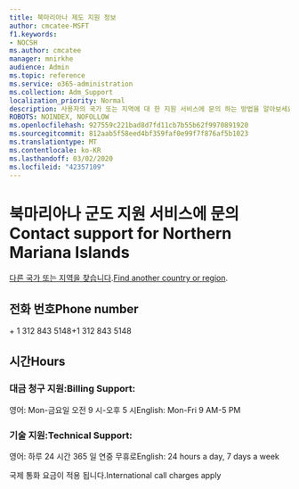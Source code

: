 ```yaml
---
title: 북마리아나 제도 지원 정보
author: cmcatee-MSFT
f1.keywords:
- NOCSH
ms.author: cmcatee
manager: mnirkhe
audience: Admin
ms.topic: reference
ms.service: o365-administration
ms.collection: Adm_Support
localization_priority: Normal
description: 사용자의 국가 또는 지역에 대 한 지원 서비스에 문의 하는 방법을 알아보세요.
ROBOTS: NOINDEX, NOFOLLOW
ms.openlocfilehash: 927559c221bad8d7fd11cb7b55b62f9970891920
ms.sourcegitcommit: 812aab5f58eed4bf359faf0e99f7f876af5b1023
ms.translationtype: MT
ms.contentlocale: ko-KR
ms.lasthandoff: 03/02/2020
ms.locfileid: "42357109"
---
```

# <a name="contact-support-for-northern-mariana-islands"></a><span data-ttu-id="f13d5-103">북마리아나 군도 지원 서비스에 문의</span><span class="sxs-lookup"><span data-stu-id="f13d5-103">Contact support for Northern Mariana Islands</span></span>

<span data-ttu-id="f13d5-104">[다른 국가 또는 지역을 찾습니다](../contact-support-for-business-products.md).</span><span class="sxs-lookup"><span data-stu-id="f13d5-104">[Find another country or region](../contact-support-for-business-products.md).</span></span>

## <a name="phone-number"></a><span data-ttu-id="f13d5-105">전화 번호</span><span class="sxs-lookup"><span data-stu-id="f13d5-105">Phone number</span></span>
<span data-ttu-id="f13d5-106">+ 1 312 843 5148</span><span class="sxs-lookup"><span data-stu-id="f13d5-106">+1 312 843 5148</span></span>

## <a name="hours"></a><span data-ttu-id="f13d5-107">시간</span><span class="sxs-lookup"><span data-stu-id="f13d5-107">Hours</span></span>
### <a name="billing-support"></a><span data-ttu-id="f13d5-108">대금 청구 지원:</span><span class="sxs-lookup"><span data-stu-id="f13d5-108">Billing Support:</span></span>

<span data-ttu-id="f13d5-109">영어: Mon-금요일 오전 9 시-오후 5 시</span><span class="sxs-lookup"><span data-stu-id="f13d5-109">English: Mon-Fri 9 AM-5 PM</span></span>

### <a name="technical-support"></a><span data-ttu-id="f13d5-110">기술 지원:</span><span class="sxs-lookup"><span data-stu-id="f13d5-110">Technical Support:</span></span>

<span data-ttu-id="f13d5-111">영어: 하루 24 시간 365 일 연중 무휴로</span><span class="sxs-lookup"><span data-stu-id="f13d5-111">English: 24 hours a day, 7 days a week</span></span>

<span data-ttu-id="f13d5-112">국제 통화 요금이 적용 됩니다.</span><span class="sxs-lookup"><span data-stu-id="f13d5-112">International call charges apply</span></span>
